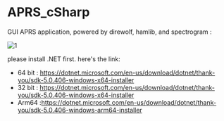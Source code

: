 # APRS_cSharp
GUI APRS application, powered by direwolf, hamlib, and spectrogram :

![1](https://user-images.githubusercontent.com/32731955/157903766-cec5cd96-0497-4fcd-81c2-0082a5f75c39.PNG)

please install .NET first. here's the link:
- 64 bit : https://dotnet.microsoft.com/en-us/download/dotnet/thank-you/sdk-5.0.406-windows-x64-installer
- 32 bit : https://dotnet.microsoft.com/en-us/download/dotnet/thank-you/sdk-5.0.406-windows-x64-installer
- Arm64 :https://dotnet.microsoft.com/en-us/download/dotnet/thank-you/sdk-5.0.406-windows-arm64-installer
